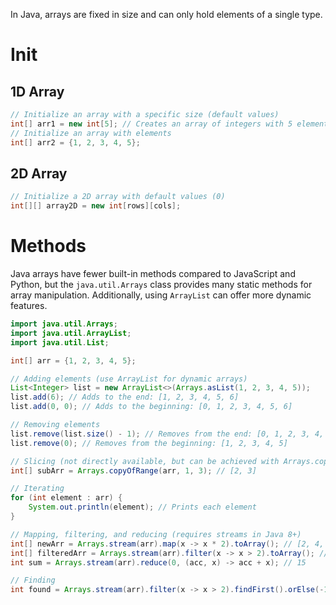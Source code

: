 In Java, arrays are fixed in size and can only hold elements of a single type.
# Init
## 1D Array
```java
// Initialize an array with a specific size (default values) 
int[] arr1 = new int[5]; // Creates an array of integers with 5 elements initialized to 0 
// Initialize an array with elements 
int[] arr2 = {1, 2, 3, 4, 5};
```
## 2D Array
```java
// Initialize a 2D array with default values (0)
int[][] array2D = new int[rows][cols]; 
```
# Methods
Java arrays have fewer built-in methods compared to JavaScript and Python, but the `java.util.Arrays` class provides many static methods for array manipulation. Additionally, using `ArrayList` can offer more dynamic features.
```java
import java.util.Arrays; 
import java.util.ArrayList; 
import java.util.List;

int[] arr = {1, 2, 3, 4, 5};

// Adding elements (use ArrayList for dynamic arrays)
List<Integer> list = new ArrayList<>(Arrays.asList(1, 2, 3, 4, 5));
list.add(6); // Adds to the end: [1, 2, 3, 4, 5, 6] 
list.add(0, 0); // Adds to the beginning: [0, 1, 2, 3, 4, 5, 6]

// Removing elements 
list.remove(list.size() - 1); // Removes from the end: [0, 1, 2, 3, 4, 5] 
list.remove(0); // Removes from the beginning: [1, 2, 3, 4, 5]

// Slicing (not directly available, but can be achieved with Arrays.copyOfRange) 
int[] subArr = Arrays.copyOfRange(arr, 1, 3); // [2, 3]

// Iterating 
for (int element : arr) { 
	System.out.println(element); // Prints each element 
}

// Mapping, filtering, and reducing (requires streams in Java 8+) 
int[] newArr = Arrays.stream(arr).map(x -> x * 2).toArray(); // [2, 4, 6, 8, 10] 
int[] filteredArr = Arrays.stream(arr).filter(x -> x > 2).toArray(); // [3, 4, 5] 
int sum = Arrays.stream(arr).reduce(0, (acc, x) -> acc + x); // 15

// Finding 
int found = Arrays.stream(arr).filter(x -> x > 2).findFirst().orElse(-1); // 3
```